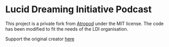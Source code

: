 # Lucid Dreaming Initiative Podcast
This project is a private fork from [Atropod](https://github.com/manuelernestog/astropod) under the MIT license. The code has been modified to fit the needs of the LDI organisation.

Support the original creator [here](https://manuelernestog.github.io/support-my-work/)